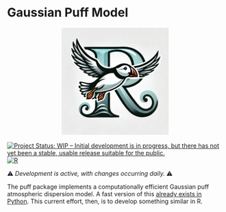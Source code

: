 # Gaussian Puff Model

<p align="center">
  <a href="https://ams.mines.edu/hammerling-research-group/research/puff/">
    <img src="https://github.com/Hammerling-Research-Group/puff/blob/e9738322010d5a279bdb317dcbd3d0750977b19e/img/r_puff2.png" alt="puff logo" width="250" height="250">
  </a>
</p>

[![Project Status: WIP – Initial development is in progress, but there has not yet been a stable, usable release suitable for the public.](https://www.repostatus.org/badges/latest/wip.svg)](https://www.repostatus.org/#wip)
[![R](https://github.com/Hammerling-Research-Group/puff/actions/workflows/r.yml/badge.svg)](https://github.com/Hammerling-Research-Group/puff/actions/workflows/r.yml)

⚠️ *Development is active, with changes occurring daily.* ⚠️

The puff package implements a computationally efficient Gaussian puff atmospheric dispersion model. A fast version of this [already exists in Python](https://github.com/rykerfish/FastGaussianPuff). This current effort, then, is to develop something similar in R. 
